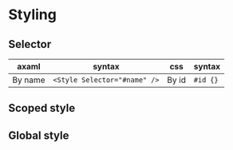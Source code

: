 # Styling

## Selector

|axaml|syntax|css|syntax|
|---|---|---|---|
|By name|`<Style Selector="#name" />`|By id|`#id {}`|

## Scoped style

## Global style
